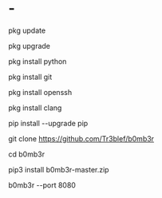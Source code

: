 # -
pkg update 

pkg upgrade

pkg install python 

pkg install git 

pkg install openssh

pkg install clang

pip install --upgrade pip

git clone https://github.com/Tr3blef/b0mb3r

cd b0mb3r 

pip3 install b0mb3r-master.zip 

b0mb3r --port 8080
